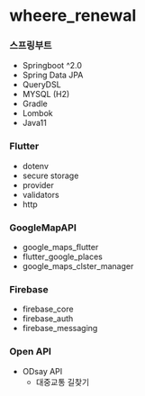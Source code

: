 # wheere_renewal

### 스프링부트
- Springboot ^2.0
- Spring Data JPA
- QueryDSL
- MYSQL (H2)
- Gradle
- Lombok
- Java11

### Flutter
- dotenv
- secure storage
- provider
- validators
- http

### GoogleMapAPI
- google_maps_flutter
- flutter_google_places
- google_maps_clster_manager

### Firebase
- firebase_core
- firebase_auth
- firebase_messaging

### Open API
- ODsay API
  - 대중교통 길찾기
